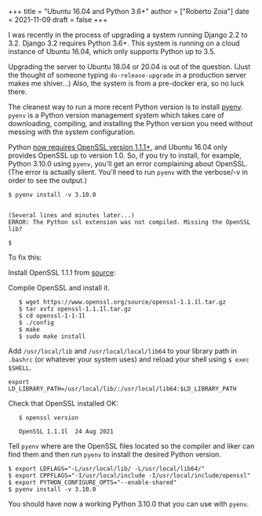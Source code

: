 +++
title = "Ubuntu 16.04 and Python 3.6+"
author = ["Roberto Zoia"]
date = 2021-11-09
draft = false
+++

I was recently in the process of upgrading a system running Django 2.2 to 3.2. Django 3.2 requires Python 3.6+. This system is running on a cloud instance of Ubuntu 16.04, which only supports Python up to 3.5.

Upgrading the server to Ubuntu 18.04 or 20.04 is out of the question. (Just the thought of someone typing `do-release-upgrade` in a production server makes me shiver...) Also, the system is from a pre-docker era, so no luck there.

The cleanest way to run a more recent Python version is to install [pyenv](https://github.com/pyenv/pyenv). `pyenv` is a Python version management system which takes care of downloading, compiling, and installing the Python version you need without messing with the system configuration.

Python [now requires OpenSSL version 1.1.1+](https://docs.python.org/release/3.10.0/whatsnew/changelog.html#python-3-10-0-final), and Ubuntu 16.04 only provides OpenSSL up to version 1.0. So, if you try to install, for example, Python 3.10.0 using `pyenv`, you'll get an error complaining about OpenSSL. (The error is actually silent. You'll need to run `pyenv` with the verbose/-v in order to see the output.)

```nil
$ pyenv install -v 3.10.0


(Several lines and minutes later...)
ERROR: The Python ssl extension was not compiled. Missing the OpenSSL lib?

$
```

To fix this:

Install OpenSSL 1.1.1 from [source](https://www.openssl.org/source/):

Compile OpenSSL and install it.

```nil
   $ wget https://www.openssl.org/source/openssl-1.1.1l.tar.gz
   $ tar xvfz openssl-1.1.1l.tar.gz
   $ cd openssl-1-1-1l
   $ ./config
   $ make
   $ sudo make install
```

Add `/usr/local/lib` and `/usr/local/local/lib64` to your library path in `.bashrc` (or whatever your system uses) and reload your shell using `$ exec $SHELL`.

```nil
export LD_LIBRARY_PATH=/usr/local/lib/:/usr/local/lib64:$LD_LIBRARY_PATH
```

Check that OpenSSL installed OK:

```nil
   $ openssl version

   OpenSSL 1.1.1l  24 Aug 2021
```

Tell `pyenv` where are the OpenSSL files located so the compiler and liker can find them and then run `pyenv` to install the desired Python version.

```nil
$ export LDFLAGS="-L/usr/local/lib/ -L/usr/local/lib64/"
$ export CPPFLAGS="-I/usr/local/include -I/usr/local/include/openssl"
$ export PYTHON_CONFIGURE_OPTS="--enable-shared"
$ pyenv install -v 3.10.0
```

You should have now a working Python 3.10.0 that you can use with `pyenv`.
